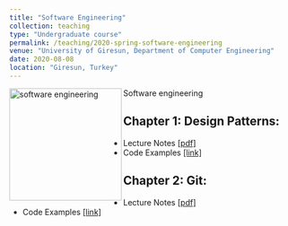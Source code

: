```yaml
---
title: "Software Engineering"
collection: teaching
type: "Undergraduate course"
permalink: /teaching/2020-spring-software-engineering
venue: "University of Giresun, Department of Computer Engineering"
date: 2020-08-08
location: "Giresun, Turkey"
---
```


<img align="left" width="200" alt="software engineering" src="/images/teaching/software-engineering-course.png"> Software engineering 

Chapter 1: Design Patterns: 
-----

* Lecture Notes <a href="http://sercankulcu.github.io/files/java/Chapter_01_Introduction.pdf">[pdf]</a>
* Code Examples <a href="https://github.com/sercankulcu/object-oriented-programming-java/tree/main/Lecture01">[link]</a>

Chapter 2: Git: 
-----

* Lecture Notes <a href="http://sercankulcu.github.io/files/java/Chapter_02_Basic_Syntax_and_Data_Types.pdf">[pdf]</a>
* Code Examples <a href="https://github.com/sercankulcu/object-oriented-programming-java/tree/main/Lecture02">[link]</a>

